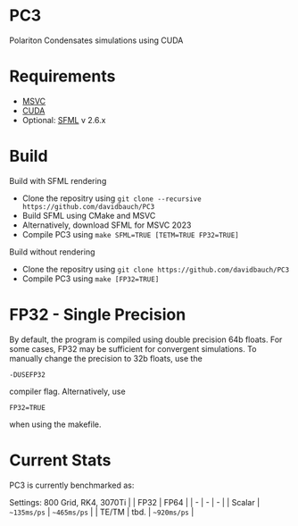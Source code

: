 # PC3
Polariton Condensates simulations using CUDA

# Requirements
- [MSVC](https://visualstudio.microsoft.com/de/downloads/)
- [CUDA](https://developer.nvidia.com/cuda-downloads)
- Optional: [SFML](https://www.sfml-dev.org/download.php) v 2.6.x

# Build
Build with SFML rendering
- Clone the repositry using `git clone --recursive https://github.com/davidbauch/PC3`
- Build SFML using CMake and MSVC
- Alternatively, download SFML for MSVC 2023
- Compile PC3 using `make SFML=TRUE [TETM=TRUE FP32=TRUE]`

Build without rendering
- Clone the repositry using `git clone https://github.com/davidbauch/PC3`
- Compile PC3 using `make [FP32=TRUE]`

# FP32 - Single Precision
By default, the program is compiled using double precision 64b floats.
For some cases, FP32 may be sufficient for convergent simulations.
To manually change the precision to 32b floats, use the 

`-DUSEFP32`

compiler flag. Alternatively, use

`FP32=TRUE`

when using the makefile.

# Current Stats
PC3 is currently benchmarked as:

Settings: 800 Grid, RK4, 3070Ti
|  | FP32  | FP64 |
| - | - | - |
| Scalar | `~135ms/ps`  | `~465ms/ps`  |
| TE/TM | tbd.  | `~920ms/ps`  |
